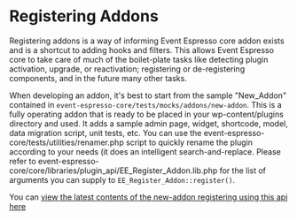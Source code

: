# Registering Addons

Registering addons is a way of informing Event Espresso core addon exists and is a shortcut to adding hooks and filters.  This allows Event Espresso core to take care of much of the boilet-plate tasks like detecting plugin activation, upgrade, or reactivation; registering or de-registering components, and in the future many other tasks.

When developing an addon, it's best to start from the sample "New_Addon" contained in `event-espresso-core/tests/mocks/addons/new-addon`. This is a fully operating addon that is ready to be placed in your wp-content/plugins directory and used. It adds a sample admin page, widget, shortcode, model, data migration script, unit tests, etc. You can use the event-espresso-core/tests/utilities/renamer.php script to quickly rename the plugin according to your needs (it does an intelligent search-and-replace. Please refer to event-espresso-core/core/libraries/plugin_api/EE_Register_Addon.lib.php for the list of arguments you can supply to `EE_Register_Addon::register()`.

You can [view the latest contents of the new-addon registering using this api here](https://github.com/eventespresso/event-espresso-core/blob/master/tests/mocks/addons/eea-new-addon/EE_New_Addon.class.php#L24)

